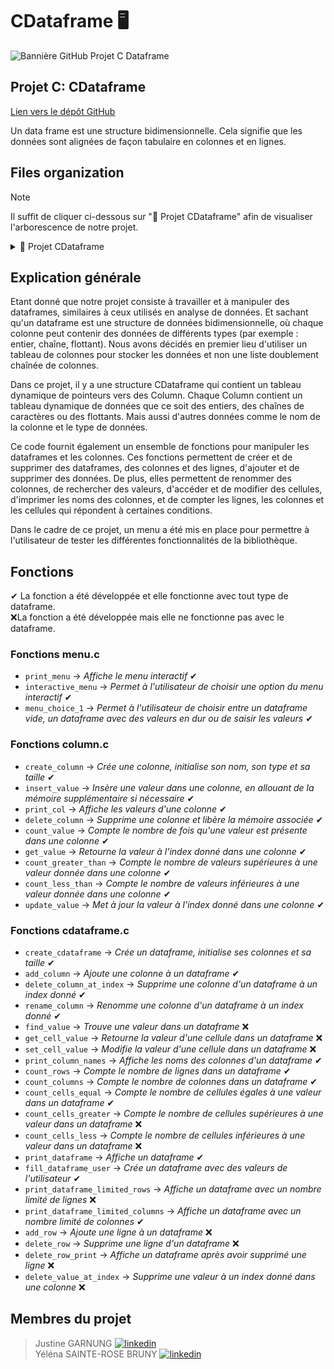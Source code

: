 # CDataframe 🖥️
![Bannière GitHub Projet C Dataframe](https://github.com/user-attachments/assets/7ca02927-208d-49f7-bb71-4d1a0fd90828)

## Projet C: CDataframe
[Lien vers le dépôt GitHub](https://github.com/EFREI-BDX/projet-langage-c-justine-garnung-yelena-sainte-rose.git)  
  
Un data frame est une structure bidimensionnelle. Cela signifie que les données sont alignées de façon tabulaire en colonnes et en lignes.

## Files organization
> [!NOTE]
> Il suffit de cliquer ci-dessous sur "📁 Projet CDataframe" afin de visualiser l'arborescence de notre projet.
<details>
<summary> 📁 Projet CDataframe </summary>
  
- `main.c`
- `menu.c`
- `menu.h`
- `column.c`
- `column.h`
- `cdataframe.c`
- `cdataframe.h`
</details>

## Explication générale

Etant donné que notre projet consiste à travailler et à manipuler des dataframes, similaires à ceux utilisés en analyse de données. 
Et sachant qu'un dataframe est une structure de données bidimensionnelle, où chaque colonne peut contenir des données de différents types (par exemple : entier, chaîne, flottant). 
Nous avons décidés en premier lieu d'utiliser un tableau de colonnes pour stocker les données et non une liste doublement chaînée de colonnes.

Dans ce projet, il y a une structure CDataframe qui contient un tableau dynamique de pointeurs vers des Column. 
Chaque Column contient un tableau dynamique de données que ce soit des entiers, des chaînes de caractères ou des flottants.
Mais aussi d'autres données comme le nom de la colonne et le type de données.

Ce code fournit également un ensemble de fonctions pour manipuler les dataframes et les colonnes. 
Ces fonctions permettent de créer et de supprimer des dataframes, des colonnes et des lignes, d'ajouter et de supprimer des données. 
De plus, elles permettent de renommer des colonnes, de rechercher des valeurs, d'accéder et de modifier des cellules, d'imprimer les noms des colonnes,
et de compter les lignes, les colonnes et les cellules qui répondent à certaines conditions.

Dans le cadre de ce projet, un menu a été mis en place pour permettre à l'utilisateur de tester les différentes fonctionnalités de la bibliothèque.

## Fonctions
✔ La fonction a été développée et elle fonctionne avec tout type de dataframe.  
❌La fonction a été développée mais elle ne fonctionne pas avec le dataframe.

### Fonctions menu.c
- `print_menu` → *Affiche le menu interactif* ✔
- `interactive_menu` → *Permet à l'utilisateur de choisir une option du menu interactif* ✔
- `menu_choice_1` → *Permet à l'utilisateur de choisir entre un dataframe vide, un dataframe avec des valeurs en dur ou de saisir les valeurs* ✔
### Fonctions column.c
- `create_column` → *Crée une colonne, initialise son nom, son type et sa taille* ✔
- `insert_value` → *Insère une valeur dans une colonne, en allouant de la mémoire supplémentaire si nécessaire* ✔
- `print_col` → *Affiche les valeurs d'une colonne* ✔
- `delete_column` → *Supprime une colonne et libère la mémoire associée* ✔
- `count_value` → *Compte le nombre de fois qu'une valeur est présente dans une colonne* ✔
- `get_value` → *Retourne la valeur à l'index donné dans une colonne* ✔
- `count_greater_than` → *Compte le nombre de valeurs supérieures à une valeur donnée dans une colonne* ✔
- `count_less_than` → *Compte le nombre de valeurs inférieures à une valeur donnée dans une colonne* ✔
- `update_value` → *Met à jour la valeur à l'index donné dans une colonne* ✔
### Fonctions cdataframe.c
- `create_cdataframe` → *Crée un dataframe, initialise ses colonnes et sa taille* ✔
- `add_column` → *Ajoute une colonne à un dataframe* ✔
- `delete_column_at_index` → *Supprime une colonne d'un dataframe à un index donné* ✔
- `rename_column` → *Renomme une colonne d'un dataframe à un index donné* ✔
- `find_value` → *Trouve une valeur dans un dataframe* ❌
- `get_cell_value` → *Retourne la valeur d'une cellule dans un dataframe* ❌
- `set_cell_value` → *Modifie la valeur d'une cellule dans un dataframe* ❌
- `print_column_names` → *Affiche les noms des colonnes d'un dataframe* ✔
- `count_rows` → *Compte le nombre de lignes dans un dataframe* ✔
- `count_columns` → *Compte le nombre de colonnes dans un dataframe* ✔
- `count_cells_equal` → *Compte le nombre de cellules égales à une valeur dans un dataframe* ✔
- `count_cells_greater` → *Compte le nombre de cellules supérieures à une valeur dans un dataframe* ❌
- `count_cells_less` → *Compte le nombre de cellules inférieures à une valeur dans un dataframe* ❌
- `print_dataframe` → *Affiche un dataframe* ✔
- `fill_dataframe_user` → *Crée un dataframe avec des valeurs de l'utilisateur* ✔
- `print_dataframe_limited_rows` → *Affiche un dataframe avec un nombre limité de lignes* ❌
- `print_dataframe_limited_columns` → *Affiche un dataframe avec un nombre limité de colonnes* ✔
- `add_row` → *Ajoute une ligne à un dataframe* ❌
- `delete_row` → *Supprime une ligne d'un dataframe* ❌
- `delete_row_print` → *Affiche un dataframe après avoir supprimé une ligne* ❌
- `delete_value_at_index` → *Supprime une valeur à un index donné dans une colonne* ❌

## Membres du projet
> Justine GARNUNG    [![linkedin](https://github.com/justinegrng/Projet-Transverse/assets/89320065/eba91f42-9ed4-4ef3-8502-ca4925d64d8f)](https://www.linkedin.com/in/justine-garnung-674571232/)  
> Yéléna SAINTE-ROSE BRUNY    [![linkedin](https://github.com/justinegrng/Projet-Transverse/assets/89320065/eba91f42-9ed4-4ef3-8502-ca4925d64d8f)](https://www.linkedin.com/in/yelesr/)  
